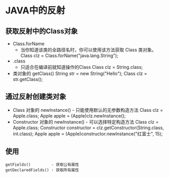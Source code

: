 # JAVA中的反射
## 获取反射中的Class对象
- Class.forName
  - 当你知道该类的全路径名时，你可以使用该方法获取 Class 类对象。
		Class clz = Class.forName("java.lang.String");
- .class
  - 只适合在编译前就知道操作的Class
		Class clz = String.class;
- 类对象的 getClass() 
		String str = new String("Hello");
		Class clz = str.getClass();

## 通过反射创建类对象
- Class 对象的 newInstance()	- 只能使用默认的无参数构造方法
		Class clz = Apple.class;
		Apple apple = (Apple)clz.newInstance();
- Constructor 对象的 newInstance() - 可以选择特定构造方法
		Class clz = Apple.class;
		Constructor constructor = clz.getConstructor(String.class, int.class);
		Apple apple = (Apple)constructor.newInstance("红富士", 15);

## 使用
	getFields()			- 获取公有属性
	getDeclaredFields() - 获取所有属性